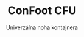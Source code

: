 ---
title: "ConFoot CFU"
subtitle: "Univerzálna noha kontajnera"
mainImage: "/images/products/confoot-cfu-main.jpg"
gallery:
  - "/images/products/confoot-cfu-1.jpg"
  - "/images/products/confoot-cfu-2.jpg"
  - "/images/products/confoot-cfu-3.jpg"
shortDescription: "ConFoot CFU je univerzálna kontajnerová noha navrhnutá pre všestrannú manipuláciu s kontajnermi v rôznych prostrediach."
technicalDescription: "ConFoot CFU je vyrobená z vysoko kvalitnej ocele a disponuje naším patentovaným uzamykacím mechanizmom pre bezpečné pripevnenie ku rohovým kovaniam kontajnera."
videoID: "HDhFIRA-oZU"
specifications:
  - name: "Hmotnosť"
    value: "24 kg"
  - name: "Nosnosť"
    value: "34 ton"
  - name: "Rozmery"
    value: "45 × 30 × 25 cm"
  - name: "Materiál"
    value: "Vysoko kvalitná oceľ"
price: "6.350 EUR excl. VAT"
priceVAT: "7.684 EUR VAT included"
pricingNotes: "K dispozícii sú objemové zľavy. Pre individuálne ponuky nás kontaktujte."
buyLink: "/contact"
howToUse: |
  1. Umiestnite CFU pod roh kontajnera
  2. Aktivujte uzamykací mechanizmus
  3. Overte bezpečné pripevnenie
  4. Opakujte pre všetky potrebné rohy
benefits:
  - title: "Univerzálna kompatibilita"
    description: "Funguje so všetkými štandardnými prepravnými kontajnermi bez ohľadu na výrobcu"
  - title: "Rýchla inštalácia"
    description: "Môže byť pripevnená jedným operátorom za menej ako 5 minút na jednotku"
  - title: "Úspora miesta"
    description: "Kompaktný dizajn umožňuje uskladnenie aj v obmedzenom priestore, keď nie je v prevádzke"
  - title: "Nákladovo efektívna"
    description: "Znižuje potrebu špecializovaného zdvihacieho zariadenia, čím šetrí prevádzkové náklady"
  - title: "Všestranné využitie"
    description: "Vhodná pre rôzne odvetvia, vrátane logistiky, výroby a stavebníctva"
  - title: "Zlepšený pracovný tok"
    description: "Zjednodušuje procesy manipulácie s kontajnermi, čím zvyšuje prevádzkovú efektivitu"
articleContent: |
  ## Čo je ConFoot CFU?

  ConFoot CFU je univerzálne riešenie pre kontajnerovú nohu navrhnuté tak, aby poskytovalo maximálnu všestrannosť a kompatibilitu naprieč rôznymi typmi kontajnerov. Tento inovatívny systém ponúka spoľahlivý a efektívny spôsob manipulácie s kontajnermi bez potreby ťažkej techniky alebo špecializovaného zariadenia. Model CFU vyniká svojou schopnosťou pracovať s prakticky akýmkoľvek štandardným prepravným kontajnerom, čo ho robí ideálnou voľbou pre firmy, ktoré manipulujú s rôznymi typmi kontajnerov.

  ## Ako to funguje

  ConFoot CFU sa pripája priamo na rohové kovania kontajnera, čím poskytuje stabilnú základňu pre nakladanie, vykladanie a dočasné skladovanie. Jeho univerzálny dizajn zaručuje kompatibilitu s prakticky všetkými štandardnými prepravnými kontajnermi, čo z neho robí ideálne riešenie pre firmy, ktoré manipulujú s rôznymi typmi kontajnerov. Jednoduchý mechanizmus pripevnenia umožňuje rýchle nasadenie aj odstránenie, čím sa výrazne skracuje čas a znižujú zdroje potrebné pre manipuláciu s kontajnermi.

  ## Ako funguje ConFoot CFU

  ### Hlavný mechanizmus

  ConFoot CFU využíva inovatívny univerzálny systém pripevnenia, ktorý bezpečne spája s rohovými kovaniami kontajnera bez ohľadu na výrobcu. Táto všestrannosť je dosiahnutá pomocou špeciálne navrhnutého upínacieho mechanizmu, ktorý sa prispôsobuje rôznym konfiguráciám rohových kovaní. Vyrobený z vysoko kvalitnej ocele, každá jednotka poskytuje výnimočnú odolnosť a zároveň je jednoduchá na manipuláciu a inštaláciu jedným operátorom.

  Proces pripevnenia je jednoduchý a vyžaduje minimálne školenie. Operátori môžu umiestniť CFU pod roh kontajnera, aktivovať uzamykací mechanizmus a overiť bezpečné pripevnenie pred pokračovaním. Táto jednoduchosť umožňuje rýchle nasadenie v rôznych prevádzkových prostrediach, od rušných prístavov až po odľahlé stavebné lokality.

  ### Výhody mechanizmu

  1. **Univerzálna aplikácia**: Adaptívny dizajn CFU funguje s kontajnermi od všetkých hlavných výrobcov, čím odstraňuje obavy z kompatibility.
  2. **Prevádzková jednoduchosť**: Intuitívny systém pripevnenia sa dá rýchlo zvládnuť, čo znižuje potrebu školenia a prevádzkové chyby.
  3. **Časová efektívnosť**: Manipulácia s kontajnermi sa dá dokončiť za zlomok času v porovnaní s tradičnými metódami, ktoré vyžadujú ťažkú techniku.
  4. **Optimalizácia zdrojov**: Znížením závislosti na špecializovanom vybavení umožňuje CFU efektívnejšie rozloženie zdrojov.

  Mechanizmus CFU predstavuje významný pokrok v technológii manipulácie s kontajnermi, ponúkajúc riešenie, ktoré v sebe spája všestrannosť, jednoduchosť a efektívnosť v jednom produkte.

  ## Aplikácie ConFoot CFU

  ### Rozmanité logistické operácie
  ConFoot CFU vyniká v rôznych logistických operáciách, kde sa pravidelne manipulujú s rôznymi typmi kontajnerov. Jeho univerzálna kompatibilita ho robí obzvlášť cenným v multimodálnych dopravných uzloch, kde sa stretávajú kontajnery od rôznych výrobcov a prepravných spoločností. Schopnosť systému pracovať s rôznymi typmi kontajnerov eliminuje potrebu viacerých špecializovaných riešení, čím sa zjednodušujú operácie a znižujú náklady na vybavenie.

  ### Distribučné centrá menšieho rozsahu
  Pre menšie distribučné centrá, ktoré si nemôžu dovoliť náklady na trvalé zariadenie pre manipuláciu s kontajnermi, predstavuje ConFoot CFU ideálne riešenie. Jeho prenosná povaha a jednoduchosť použitia umožňujú týmto zariadeniam efektívne spravovať dodávky kontajnerov bez potreby nákladnej infraštruktúry. Táto prístupnosť otvára nové možnosti pre firmy, ktoré chcú rozšíriť svoje distribučné kapacity bez významných kapitálových výdavkov.

  ### Výrobné závody
  Výrobné závody profitujú zo schopnosti CFU vytvoriť flexibilné usporiadanie výrobných liniek. Umožnením presného umiestnenia kontajnerov tam, kde sú potrebné, systém uľahčuje riadenie inventára v režime "just in time" a efektívne výrobné postupy. Možnosť rýchleho premiestnenia kontajnerov podporuje aj agilné výrobné procesy, ktoré vyžadujú časté preusporiadanie pracovného priestoru a rozdelenie zdrojov.

  Všestrannosť ConFoot CFU ho robí nevyhnutným nástrojom pre moderné logistické a výrobné operácie, poskytujúc flexibilitu potrebnú na reakciu na meniace sa požiadavky trhu a prevádzkové potreby.

  ### Výhody a obmedzenia

  #### Výhody

  ConFoot CFU ponúka významné výhody pre operácie manipulácie s kontajnermi. Jeho univerzálna kompatibilita eliminuje potrebu viacerých špecializovaných systémov, čím sa znižujú náklady na vybavenie a zjednodušuje správa zásob. Prenosnosť systému umožňuje jeho nasadenie na rôznych miestach, pričom poskytuje prevádzkovú flexibilitu, s akou nemôže konkurovať fixné vybavenie. Navyše, jednoduchý spôsob obsluhy CFU znižuje potrebu školenia a umožňuje rýchlu implementáciu v nových prostrediach. Odolná konštrukcia zabezpečuje dlhodobú spoľahlivosť, zatiaľ čo kompaktný dizajn minimalizuje skladovacie priestory, keď nie je v prevádzke.

  #### Obmedzenia

  Napriek svojej všestrannosti má ConFoot CFU niekoľko obmedzení, ktoré je potrebné zvážiť. Manuálna povaha systému nemusí byť vhodná pre operácie s vysokým objemom, kde by automatizované riešenia mohli byť efektívnejšie. Hoci CFU významne znižuje potrebu ťažkej techniky, neodstraňuje ju úplne pre všetky scenáre manipulácie s kontajnermi. Navyše, mimoriadne nerovné povrchy môžu predstavovať výzvy pre stabilné nasadenie, čo v niektorých prípadoch vyžaduje dodatočnú prípravu miesta. Tieto faktory je potrebné zvážiť pri uvažovaní o použití CFU v konkrétnych prevádzkových prostrediach.

  ## Budúci vývoj

  ### Plánované vylepšenia
  ConFoot CFU sa neustále vyvíja a pripravuje sa niekoľko vylepšení. Vývojové snahy sa zameriavajú na ďalšie znižovanie hmotnosti každej jednotky pri zachovaní alebo zlepšení nosnosti. Inovácie v oblasti materiálovej vedy sa skúmajú s cieľom začleniť pokročilé kompozity, ktoré ponúkajú vynikajúci pomer pevnosti ku hmotnosti. Okrem toho sa navrhujú ergonomické vylepšenia, ktoré majú ďalej zjednodušiť proces pripevnenia a znížiť únavu operátora pri dlhodobom používaní.

  ### Možnosti integrácie
  Budúce verzie ConFoot CFU budú disponovať vylepšenými možnosťami integrácie s riadiacimi systémami skladov a platformami na sledovanie logistiky. Digitálne senzory sa vyvíjajú tak, aby v reálnom čase monitorovali rozloženie záťaže a stabilitu, čo poskytuje cenné údaje pre optimalizáciu bezpečnosti a efektivity. Tieto inteligentné funkcie umožnia, aby sa CFU stal súčasťou prepojeného logistického ekosystému, podporujúc data-driven rozhodovanie a prediktívne plánovanie údržby.

  Tieto prebiehajúce vývojové snahy zabezpečujú, že ConFoot CFU bude naďalej spĺňať meniace sa potreby logistického a výrobných odvetví, pričom si udrží svoju pozíciu ako popredné riešenie pre všestrannú manipuláciu s kontajnermi.
---